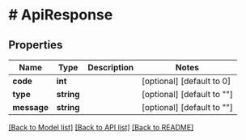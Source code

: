 # # ApiResponse

## Properties

Name | Type | Description | Notes
------------ | ------------- | ------------- | -------------
**code** | **int** |  | [optional] [default to 0]
**type** | **string** |  | [optional] [default to ""]
**message** | **string** |  | [optional] [default to ""]

[[Back to Model list]](../../README.md#models) [[Back to API list]](../../README.md#endpoints) [[Back to README]](../../README.md)
